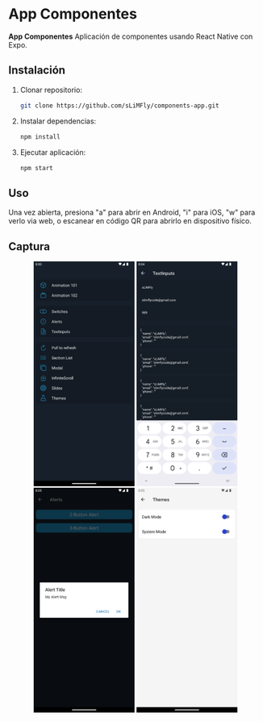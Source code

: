 # App Componentes

**App Componentes** Aplicación de componentes usando React Native con Expo.

## Instalación

1. Clonar repositorio:
   ```bash
   git clone https://github.com/sLiMFly/components-app.git
   ```
2. Instalar dependencias:
   ```bash
   npm install
   ```
3. Ejecutar aplicación:
   ```bash
   npm start
   ```

## Uso

Una vez abierta, presiona "a" para abrir en Android, "i" para iOS, "w" para verlo via web, o escanear en código QR para abrirlo en dispositivo físico.

## Captura

<div align="center">
    <img src="/assets/images/screen1.png" alt="Componentes React Native Expo" width="200"/>
    <img src="/assets/images/screen2.png" alt="Componentes React Native Expo" width="200"/>
    <img src="/assets/images/screen3.png" alt="Componentes React Native Expo" width="200"/>
    <img src="/assets/images/screen4.png" alt="Componentes React Native Expo" width="200"/>

</div>

